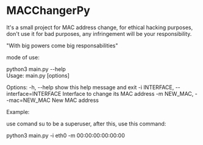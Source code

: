 # MACChangerPy
It's a small project for MAC address change, for ethical hacking purposes, don't use it for bad purposes, any infringement will be your responsibility.

"With big powers come big responsabilities"

mode of use:

python3 main.py --help                                  
Usage: main.py [options]

Options:
  -h, --help            show this help message and exit
  -i INTERFACE, --interface=INTERFACE
                        Interface to change its MAC address
  -m NEW_MAC, --mac=NEW_MAC
                        New MAC address
                                      
                                      
Example:

use comand su to be a superuser, after this, use this command:

python3 main.py -i eth0 -m 00:00:00:00:00:00
